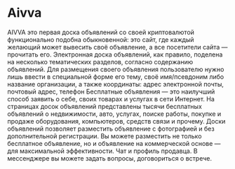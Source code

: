 # Aivva
AIVVA это первая доска объявлений со своей криптовалютой функционально подобна обыкновенной: это сайт, где каждый желающий может вывесить своё объявление, а все посетители сайта — прочитать его. Электронная доска объявлений, как правило, поделена на несколько тематических разделов, согласно содержанию объявлений. Для размещения своего объявления пользователю нужно лишь ввести в специальной форме его тему, своё имя/псевдоним либо название организации, а также координаты: адрес электронной почты, почтовый адрес, телефон Бесплатные объявления — это наилучший способ заявить о себе, своих товарах и услугах в сети Интернет. На страницах досок объявлений представлены тысячи бесплатных объявлений о недвижимости, авто, услугах, поиске работы, покупке и продаже оборудования, компьютеров, средств связи и прочему. Доски объявлений позволяет разместить объявление с фотографией и без дополнительной регистрации. Вы можете разместить не только бесплатное объявление, но и объявление на коммерческой основе — для максимальной эффективности. Чат и профиль продавца. В мессенджере вы можете задать вопросы, договориться о встрече.
